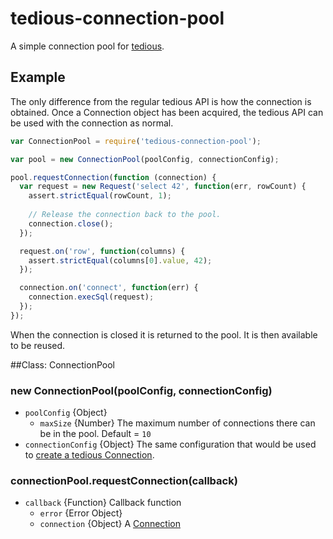 # tedious-connection-pool
A simple connection pool for [tedious](http://github.com/pekim/tedious).

## Example
The only difference from the regular tedious API is how the connection is obtained.
Once a Connection object has been acquired, the tedious API can be used with the
connection as normal.

```javascript
var ConnectionPool = require('tedious-connection-pool');

var pool = new ConnectionPool(poolConfig, connectionConfig);

pool.requestConnection(function (connection) {
  var request = new Request('select 42', function(err, rowCount) {
    assert.strictEqual(rowCount, 1);
    
    // Release the connection back to the pool.
    connection.close();
  });

  request.on('row', function(columns) {
    assert.strictEqual(columns[0].value, 42);
  });

  connection.on('connect', function(err) {
    connection.execSql(request);
  });
});
```

When the connection is closed it is returned to the pool.
It is then available to be reused.

##Class: ConnectionPool

### new ConnectionPool(poolConfig, connectionConfig)

* `poolConfig` {Object}
  * `maxSize` {Number} The maximum number of connections there can be in the pool.
    Default = `10`
* `connectionConfig` {Object} The same configuration that would be used to [create a
  tedious Connection](http://pekim.github.com/tedious/api-connection.html#function_newConnection).

### connectionPool.requestConnection(callback)

* `callback` {Function} Callback function
  * `error` {Error Object}
  * `connection` {Object} A [Connection](http://pekim.github.com/tedious/api-connection.html)
